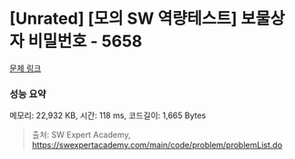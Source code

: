 # [Unrated] [모의 SW 역량테스트] 보물상자 비밀번호 - 5658 

[문제 링크](https://swexpertacademy.com/main/code/problem/problemDetail.do?contestProbId=AWXRUN9KfZ8DFAUo) 

### 성능 요약

메모리: 22,932 KB, 시간: 118 ms, 코드길이: 1,665 Bytes



> 출처: SW Expert Academy, https://swexpertacademy.com/main/code/problem/problemList.do